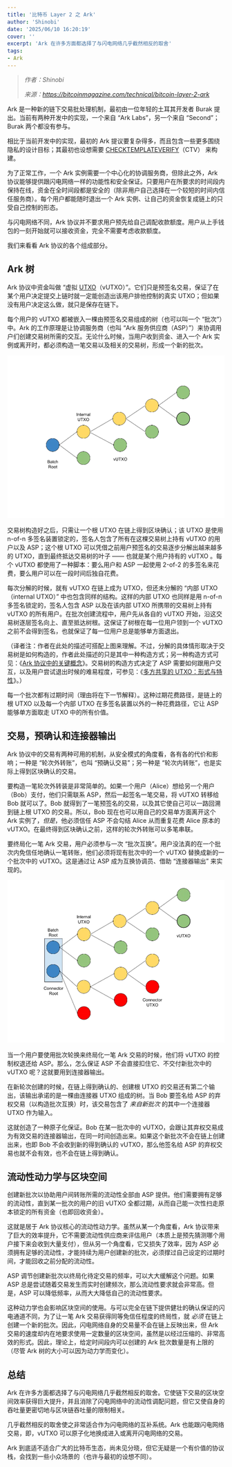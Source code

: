```yaml
---
title: '比特币 Layer 2 之 Ark'
author: 'Shinobi'
date: '2025/06/10 16:20:19'
cover: ''
excerpt: 'Ark 在许多方面都选择了与闪电网络几乎截然相反的取舍'
tags:
- Ark
---
```



> *作者：Shinobi*
> 
> *来源：<https://bitcoinmagazine.com/technical/bitcoin-layer-2-ark>*



Ark 是一种新的链下交易批处理机制，最初由一位年轻的土耳其开发者 Burak 提出。当前有两种开发中的实现，一个来自 “Ark Labs”，另一个来自 “Second”；Burak 两个都没有参与。

相比于当前开发中的实现，最初的 Ark 提议要复杂得多，而且包含一些更多围绕隐私的设计目标；其最初也设想需要 [CHECKTEMPLATEVERIFY](https://bitcoinmagazine.com/technical/bitcoin-covenants-checktemplateverify-bip-119)（CTV） 来构建。

为了正常工作，一个 Ark 实例需要一个中心化的协调服务商，但除此之外，Ark 协议能够提供跟闪电网络一样的功能性和安全保证。只要用户在所要求的时间段内保持在线，资金在全时间段都是安全的（除非用户自己选择在一个较短的时间内信任服务商）。每个用户都能随时退出一个 Ark 实例、让自己的资金恢复成链上的只受自己控制的形态。

与闪电网络不同，Ark 协议并不要求用户预先给自己调配收款额度。用户从上手钱包的一刻开始就可以接收资金，完全不需要考虑收款额度。

我们来看看 Ark 协议的各个组成部分。

## Ark 树

Ark 协议中资金叫做 “虚拟 [UTXO](https://bitcoinmagazine.com/glossary/utxo)（vUTXO）”。它们只是预签名交易，保证了在某个用户决定提交上链时就一定能创造出该用户排他控制的真实 UTXO；但如果没有用户决定这么做，就只是保存在链下。

每个用户的 vUTXO 都被嵌入一棵由预签名交易组成的树（也可以叫一个 “批次”）中。Ark 的工作原理是让协调服务商（也叫 “Ark 服务供应商（ASP）”）来协调用户们创建交易树所需的交互。无论什么时候，当用户收到资金、进入一个 Ark 实例或离开时，都必须构造一笔交易以及相关的交易树，形成一个新的批次。

![ArkDiagram](../images/bitcoin-layer-2-ark-by-shinobi/ArkDiagram.png)

交易树构造好之后，只需让一个根 UTXO 在链上得到区块确认；该 UTXO 是使用 n-of-n 多签名装置锁定的，签名人包含了所有在这棵交易树上持有 vUTXO 的用户以及 ASP；这个根 UTXO 可以凭借之前用户预签名的交易逐步分解出越来越多的 UTXO，直到最终抵达交易树的叶子 —— 也就是某个用户持有的 vUTXO 。每个 vUTXO 都使用了一种脚本：要么用户和 ASP 一起使用 2-of-2 的多签名来花费，要么用户可以在一段时间后独自花费。

每次分解的时候，就有 vUTXO 在链上成为 UTXO，但还未分解的 “内部 UTXO（internal UTXO）” 中也包含同样的结构。这样的内部 UTXO 也同样是用 n-of-n 多签名锁定的，签名人包含 ASP 以及在该内部 UTXO 所携带的交易树上持有 vUTXO 的所有用户。在批次创建流程中，用户先从各自的 vUTXO 开始，沿这交易树逐层签名向上、直至抵达树根。这保证了树根在每一位用户领到一个 vUTXO 之前不会得到签名，也就保证了每一位用户总是能够单方面退出。

（译者注：作者在此处的描述可搭配上图来理解。不过，分解的具体情形取决于交易树是如何构造的，作者此处描述的只是其中一种构造方式；另一种构造方式可见：《[Ark 协议中的关键概念](https://www.btcstudy.org/2025/06/09/key-concepts-in-the-ark-protocol/)》。交易树的构造方式决定了 ASP 需要如何跟用户交互，以及用户尝试退出时候的难易程度，可参见：《[多方共享的 UTXO：形式与特性](https://www.btcstudy.org/2024/08/30/on-sharing-utxo-forms-and-features/)》。）

每一个批次都有过期时间（理由将在下一节解释）。这种过期花费路径，是链上的根 UTXO 以及每一个内部 UTXO 在多签名装置以外的一种花费路径，它让 ASP 能够单方面取走 UTXO 中的所有价值。

## 交易，预确认和连接器输出

Ark 协议中的交易有两种可用的机制，从安全模式的角度看，各有各的代价和影响；一种是 “轮次外转账”，也叫 “预确认交易”；另一种是 “轮次内转账”，也是实际上得到区块确认的交易。

要构造一笔轮次外转装是非常简单的。如果一个用户（Alice）想给另一个用户（Bob）支付，他们只需联系 ASP，然后一起签名一笔交易，将 vUTXO 转移给 Bob 就可以了。Bob 就得到了一笔预签名的交易，以及其它使自己可以一路回溯到链上根 UTXO 的交易。所以，Bob 现在也可以用自己的交易单方面离开这个 Ark 实例了，*但是*，他必须信任 ASP 不会勾结 Alice 从而重复花费 Alice 原本的 vUTXO。在最终得到区块确认之前，这样的轮次外转账可以多笔串联。

要终局化一笔 Ark 交易，用户必须参与一次 “批次互换”。用户没法真的在一个批次内免信任地确认一笔转账，他们必须将现有批次中的一个 vUTXO 替换成新的一个批次中的 vUTXO。这是通过让 ASP 成为互换协调员、借助 “连接器输出” 来实现的。

![ArkDiagram2](../images/bitcoin-layer-2-ark-by-shinobi/ArkDiagram2.png)

当一个用户要使用批次轮换来终局化一笔 Ark 交易的时候，他们将 vUTXO 的控制权退还给 ASP。那么，怎么保证 ASP 不会直接扣住它、不交付新批次中的 vUTXO 呢？这就要用到连接器输出。

在新轮次创建的时候，在链上得到确认的、创建根 UTXO 的交易还有第二个输出，该输出承诺的是一棵由连接器 UTXO 组成的树。当 Bob 要签名给 ASP 的弃权交易（以构造批次互换）时，该交易包含了 *来自新批次* 的其中一个连接器 UTXO 作为输入。

这就创造了一种原子化保证。Bob 在某一批次中的 vUTXO，会跟让其弃权交易成为有效交易的连接器输出，在同一时间创造出来。如果这个新批次不会在链上创建出来，也即 Bob 不会收到新的得到确认的 vUTXO，那么他签名给 ASP 的弃权交易也就不会有效，也不会在链上得到确认。

## 流动性动力学与区块空间

创建新批次以协助用户间转账所需的流动性全部由 ASP 提供。他们需要拥有足够的流动性，直到某一批次的用户的旧 vUTXO 全都过期，从而自己能一次性扫走原本锁定的所有资金（也即回收资金）。

这就是居于 Ark 协议核心的流动性动力学。虽然从某一个角度看，Ark 协议带来了巨大的效率提升，它不需要流动性供应商来评估用户（本质上是预先猜测哪个用户接下来会收到大量支付），但从另一个角度看，它又损失了效率，因为 ASP 必须拥有足够的流动性，才能持续为用户创建新的批次，必须撑过自己设定的过期时间，才能回收之前分配的流动性。

ASP 调节创建新批次以终局化待定交易的频率，可以大大缓解这个问题。如果 ASP 总是尝试随着交易发生而实时创建频次，那么流动性要求就会非常高。但是，ASP 可以降低频率，从而大大降低自己的流动性要求。

这种动力学也会影响区块空间的使用。与可以完全在链下提供健壮的确认保证的闪电通道不同，为了让一笔 Ark 交易获得同等免信任程度的终局性，就 *必须* 在链上创建一个新的批次。因此，闪电网络自身的交易量不会在链上反映出来，但 Ark 交易的速度却内在地要求使用一定数量的区块空间，虽然是以经过压缩的、非常高效的形式。因此，理论上，给定时间段内可以创建的 Ark 批次数量是有上限的（尽管 Ark 树的大小可以因为动力学而变化）。

## 总结

Ark 在许多方面都选择了与闪电网络几乎截然相反的取舍。它使链下交易的区块空间效率获得巨大提升，并且消除了闪电网络中的流动性调配问题，但它又使自身的吞吐量更密切地与区块链吞吐量的限制相关。

几乎截然相反的取舍使之非常适合作为闪电网络的互补系统。Ark 也能跟闪电网络交易，即，vUTXO 可以原子化地换成进入或离开闪电网络的交易。

Ark 到底适不适合广大的比特币生态，尚未见分晓，但它无疑是一个有价值的协议栈，会找到一些小众场景的（也许与最初的设想不同）。

